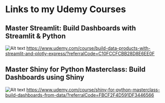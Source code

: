 # Links to my Udemy Courses
## Master Streamlit: Build Dashboards with Streamlit & Python
![Alt text](https://github.com/bodealamu/udemy_courses/blob/main/Screenshot%202024-12-24%20at%206.13.58%E2%80%AFAM.png?raw=true)
https://www.udemy.com/course/build-data-products-with-streamlit-and-plotly-express/?referralCode=C10FCCFCBB28D8E6EE0F 

## Master  Shiny for Python Masterclass: Build Dashboards using Shiny
![Alt text](https://github.com/bodealamu/udemy_courses/blob/main/Screenshot%202024-12-24%20at%206.13.58%E2%80%AFAM.png?raw=true)
https://www.udemy.com/course/shiny-for-python-masterclass-build-dashboards-from-data/?referralCode=FBCF2F4D591DF3446566
